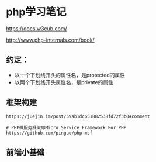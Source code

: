 # php学习笔记

https://docs.w3cub.com/

http://www.php-internals.com/book/ 

## 约定：

- 以一个下划线开头的属性名，是protected的属性
- 以两个下划线开头属性名，是private的属性


## 框架构建

	https://juejin.im/post/59ab1dc651882538fd72f3b0#comment

	# PHP微服务框架即Micro Service Framework For PHP
	https://github.com/pinguo/php-msf

## 前端小基础